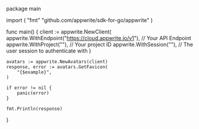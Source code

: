 package main

import (
    "fmt"
	"github.com/appwrite/sdk-for-go/appwrite"
)

func main() {
	client := appwrite.NewClient(
        appwrite.WithEndpoint("https://cloud.appwrite.io/v1"), // Your API Endpoint
        appwrite.WithProject(""), // Your project ID
        appwrite.WithSession(""), // The user session to authenticate with
    )

    avatars := appwrite.NewAvatars(client)
    response, error := avatars.GetFavicon(
        "{$example}",
    )

    if error != nil {
        panic(error)
    }

    fmt.Println(response)
}
